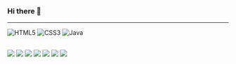 ### Hi there 👋

>
___


![HTML5](https://img.shields.io/badge/-HTML5-F05032.svg?&style=for-the-badge&logo=html5&logoColor=ffffff)
![CSS3](https://img.shields.io/badge/-CSS3-007ACC.svg?&style=for-the-badge&logo=css3&logoColor=ffffff)
![Java](https://img.shields.io/badge/-Java-ffe000.svg?&style=for-the-badge&logo=java&logoColor=ffffff)
<!-- ![Vue.js](https://img.shields.io/badge/-Vue.js-009900.svg?&style=for-the-badge&logo=vue.js&logoColor=ffffff)
![MySql](https://img.shields.io/badge/-MySql-3399FF.svg?&style=for-the-badge&logo=mysql&logoColor=ffffff) -->
<br>
<img src="https://img.shields.io/github/commit-activity/w/ohdoseok/ohdoseok"/>
<!-- <img src="https://img.shields.io/badge/notion-000000?style=flat-square&logo=Notion&logoColor=ffffff"/> -->
<img src="https://img.shields.io/badge/AWS-232F3E?style=flat-square&logo=Amazon AWS&logoColor=ffffff"/>
<img src="https://img.shields.io/badge/Amazon EC2-FF9900?style=flat-square&logo=Amazon EC2&logoColor=ffffff"/>
<img src="https://img.shields.io/badge/Jenkins-D24939?style=flat-square&logo=Jenkins&logoColor=ffffff"/>
<img src="https://img.shields.io/badge/NGINX-009639?style=flat-square&logo=NGINX&logoColor=ffffff"/>
<img src="https://img.shields.io/badge/Spring Boot-6DB33F?style=flat-square&logo=Spring Boot&logoColor=ffffff"/>
<img src="https://img.shields.io/badge/ApacheHadoop-66CCFF?style=flat-square&logo=ApacheHadoop&logoColor=ffffff"/>
